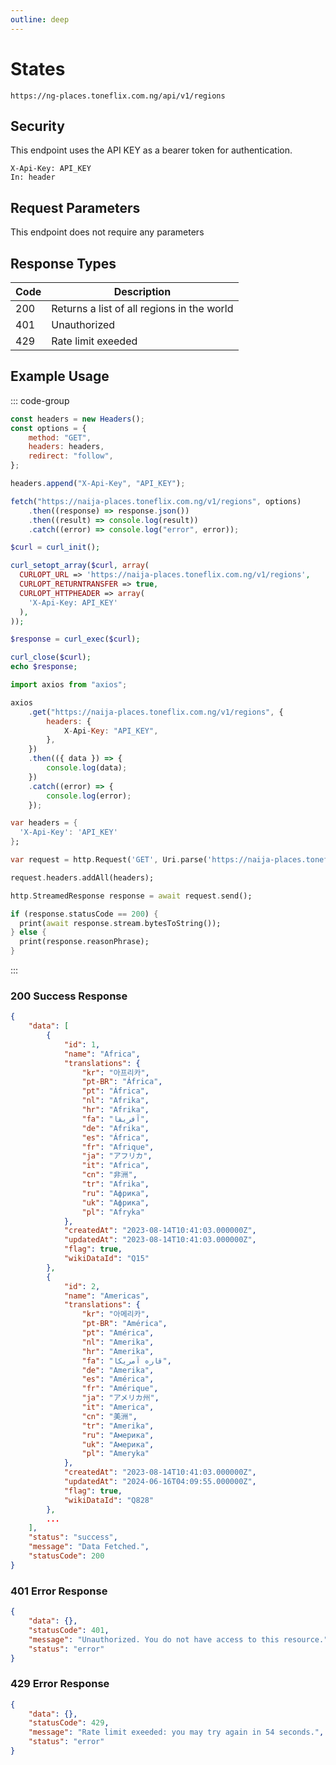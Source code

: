 ```yaml
---
outline: deep
---
```


# States

<Badge type="warning" text="GET" /> `https://ng-places.toneflix.com.ng/api/v1/regions`

## Security

This endpoint uses the API KEY as a bearer token for authentication.

```
X-Api-Key: API_KEY
In: header
```

## Request Parameters

This endpoint does not require any parameters

## Response Types

| Code | Description                                |
| ---- | ------------------------------------------ |
| 200  | Returns a list of all regions in the world |
| 401  | Unauthorized                               |
| 429  | Rate limit exeeded                         |

## Example Usage

::: code-group

```js [javascript]
const headers = new Headers();
const options = {
    method: "GET",
    headers: headers,
    redirect: "follow",
};

headers.append("X-Api-Key", "API_KEY");

fetch("https://naija-places.toneflix.com.ng/v1/regions", options)
    .then((response) => response.json())
    .then((result) => console.log(result))
    .catch((error) => console.log("error", error));
```

```php [php]
$curl = curl_init();

curl_setopt_array($curl, array(
  CURLOPT_URL => 'https://naija-places.toneflix.com.ng/v1/regions',
  CURLOPT_RETURNTRANSFER => true,
  CURLOPT_HTTPHEADER => array(
    'X-Api-Key: API_KEY'
  ),
));

$response = curl_exec($curl);

curl_close($curl);
echo $response;
```

```js [axios]
import axios from "axios";

axios
    .get("https://naija-places.toneflix.com.ng/v1/regions", {
        headers: {
            X-Api-Key: "API_KEY",
        },
    })
    .then(({ data }) => {
        console.log(data);
    })
    .catch((error) => {
        console.log(error);
    });
```

```dart [dart]
var headers = {
  'X-Api-Key': 'API_KEY'
};

var request = http.Request('GET', Uri.parse('https://naija-places.toneflix.com.ng/v1/regions'));

request.headers.addAll(headers);

http.StreamedResponse response = await request.send();

if (response.statusCode == 200) {
  print(await response.stream.bytesToString());
} else {
  print(response.reasonPhrase);
}
```

:::

### 200 Success Response

```json
{
    "data": [
        {
            "id": 1,
            "name": "Africa",
            "translations": {
                "kr": "아프리카",
                "pt-BR": "África",
                "pt": "África",
                "nl": "Afrika",
                "hr": "Afrika",
                "fa": "آفریقا",
                "de": "Afrika",
                "es": "África",
                "fr": "Afrique",
                "ja": "アフリカ",
                "it": "Africa",
                "cn": "非洲",
                "tr": "Afrika",
                "ru": "Африка",
                "uk": "Африка",
                "pl": "Afryka"
            },
            "createdAt": "2023-08-14T10:41:03.000000Z",
            "updatedAt": "2023-08-14T10:41:03.000000Z",
            "flag": true,
            "wikiDataId": "Q15"
        },
        {
            "id": 2,
            "name": "Americas",
            "translations": {
                "kr": "아메리카",
                "pt-BR": "América",
                "pt": "América",
                "nl": "Amerika",
                "hr": "Amerika",
                "fa": "قاره آمریکا",
                "de": "Amerika",
                "es": "América",
                "fr": "Amérique",
                "ja": "アメリカ州",
                "it": "America",
                "cn": "美洲",
                "tr": "Amerika",
                "ru": "Америка",
                "uk": "Америка",
                "pl": "Ameryka"
            },
            "createdAt": "2023-08-14T10:41:03.000000Z",
            "updatedAt": "2024-06-16T04:09:55.000000Z",
            "flag": true,
            "wikiDataId": "Q828"
        },
        ...
    ],
    "status": "success",
    "message": "Data Fetched.",
    "statusCode": 200
}
```

### 401 Error Response

```json
{
    "data": {},
    "statusCode": 401,
    "message": "Unauthorized. You do not have access to this resource.",
    "status": "error"
}
```

### 429 Error Response

```json
{
    "data": {},
    "statusCode": 429,
    "message": "Rate limit exeeded: you may try again in 54 seconds.",
    "status": "error"
}
```
